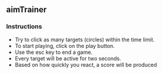 ## aimTrainer

### Instructions
- Try to click as many targets (circles) within the time limit.
- To start playing, click on the play button.
-  Use the esc key to end a game.
-  Every target will be active for two seconds.
-  Based on how quickly you react, a score will be produced
